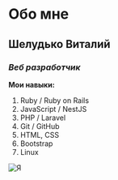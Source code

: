 # Обо мне

## **Шелудько Виталий**

### *Веб  разработчик*

**Мои навыки:**

1. Ruby / Ruby on Rails
2. JavaScript / NestJS
3. PHP / Laravel
4. Git / GitHub
5. HTML, CSS
6. Bootstrap
7. Linux

![Я](https://sun9-23.userapi.com/impg/NYZ7vkI3UIwOv2ir8RRg4EpQ2ZZnUFsW7Sfh9A/mGxMHxugVlc.jpg?size=1280x1023&quality=95&sign=122aea8a1c66c941d316e9873caf99d3&type=album)
